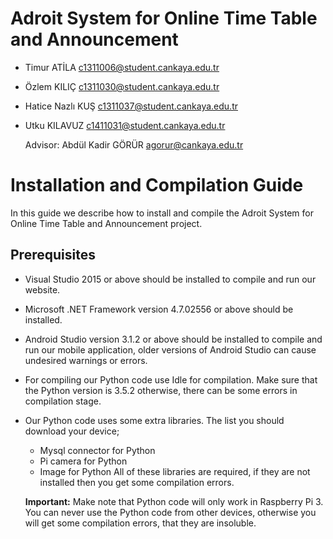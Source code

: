 # **Adroit System for Online Time Table and Announcement**
                                                                                                                                                                

* Timur ATİLA c1311006@student.cankaya.edu.tr

* Özlem KILIÇ c1311030@student.cankaya.edu.tr

* Hatice Nazlı KUŞ c1311037@student.cankaya.edu.tr

* Utku KILAVUZ c1411031@student.cankaya.edu.tr

	Advisor: Abdül Kadir GÖRÜR agorur@cankaya.edu.tr
  
# **Installation and Compilation Guide**

In this guide we describe how to install and compile the Adroit System for Online Time Table and Announcement project.

## **Prerequisites**

* Visual Studio 2015 or above should be installed to compile and run our website.
* Microsoft .NET Framework version 4.7.02556 or above should be installed.
* Android Studio version 3.1.2 or above should be installed to compile and run our mobile application, older versions of Android Studio can cause undesired warnings or errors.
* For compiling our Python code use Idle for compilation. Make sure that the Python version is 3.5.2 otherwise, there can be some errors in compilation stage.
* Our Python code uses some extra libraries. The list you should download your device;
  * Mysql connector for Python
  * Pi camera for Python
  * Image for Python
  All of these libraries are required, if they are not installed then you get some compilation errors. 
  
  **Important:** Make note that Python code will only work in Raspberry Pi 3. You can never use the Python code from other devices, otherwise you will get some compilation errors, that they are insoluble.
